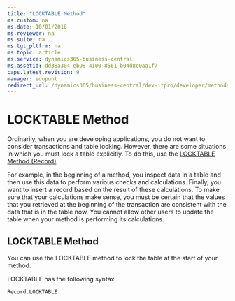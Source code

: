 ```yaml
---
title: "LOCKTABLE Method"
ms.custom: na
ms.date: 10/01/2018
ms.reviewer: na
ms.suite: na
ms.tgt_pltfrm: na
ms.topic: article
ms.service: dynamics365-business-central
ms.assetid: dd38a304-eb98-4100-8561-b04d8c0aa1f7
caps.latest.revision: 9
manager: edupont
redirect_url: /dynamics365/business-central/dev-itpro/developer/methods-auto/library
---
```


 

# LOCKTABLE Method
Ordinarily, when you are developing applications, you do not want to consider transactions and table locking. However, there are some situations in which you must lock a table explicitly. To do this, use the [LOCKTABLE Method \(Record\)](devenv-LOCKTABLE-Method-Record.md).  

 For example, in the beginning of a method, you inspect data in a table and then use this data to perform various checks and calculations. Finally, you want to insert a record based on the result of these calculations. To make sure that your calculations make sense, you must be certain that the values that you retrieved at the beginning of the transaction are consistent with the data that is in the table now. You cannot allow other users to update the table when your method is performing its calculations.  

## LOCKTABLE Method  
 You can use the LOCKTABLE method to lock the table at the start of your method.  

 LOCKTABLE has the following syntax.  

```  
Record.LOCKTABLE  
```
